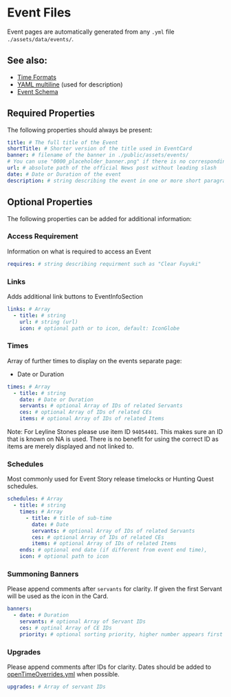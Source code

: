 # Event Files

Event pages are automatically generated from any `.yml` file `./assets/data/events/`.

## See also:

- [Time Formats](./time-formats.md)
- [YAML multiline](https://yaml-multiline.info/) (used for description)
- [Event Schema](../../src/schema/EventSchema.ts)

## Required Properties

The following properties should always be present:

```yml
title: # The full title of the Event
shortTitle: # Shorter version of the title used in EventCard
banner: # filename of the banner in ./public/assets/events/
# You can use "0000_placeholder_banner.png" if there is no corresponding banner image for the event
url: # absolute path of the official News post without leading slash
date: # Date or Duration of the event
description: # string describing the event in one or more short paragraphs
```

## Optional Properties

The following properties can be added for additional information:

### Access Requirement

Information on what is required to access an Event

```yml
requires: # string describing requirment such as "Clear Fuyuki"
```

### Links

Adds additional link buttons to EventInfoSection

```yml
links: # Array
  - title: # string
    url: # string (url)
    icon: # optional path or to icon, default: IconGlobe
```

### Times

Array of further times to display on the events separate page:

- Date or Duration

```yml
times: # Array
  - title: # string
    date: # Date or Duration
    servants: # optional Array of IDs of related Servants
    ces: # optional Array of IDs of related CEs
    items: # optional Array of IDs of related Items
```

Note: For Leyline Stones please use item ID `94054401`. This makes sure an ID that is known on NA is used. There is no benefit for using the correct ID as items are merely displayed and not linked to.

### Schedules

Most commonly used for Event Story release timelocks or Hunting Quest schedules.

```yml
schedules: # Array
  - title: # string
    times: # Array
      - title: # title of sub-time
        date: # Date
        servants: # optional Array of IDs of related Servants
        ces: # optional Array of IDs of related CEs
        items: # optional Array of IDs of related Items
    ends: # optional end date (if different from event end time),
    icon: # optional path to icon
```

### Summoning Banners

Please append comments after `servants` for clarity. If given the first Servant will be used as the icon in the Card.

```yml
banners:
  - date: # Duration
    servants: # optional Array of Servant IDs
    ces: # optinal Array of CE IDs
    priority: # optional sorting priority, higher number appears first
```

### Upgrades

Please append comments after IDs for clarity. Dates should be added to [openTimeOverrides.yml](../../assets/data/upgrades/openTimeOverrides.yml) when possible.

```yml
upgrades: # Array of servant IDs
```
